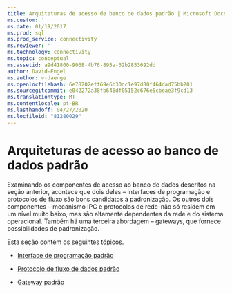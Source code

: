 ```yaml
---
title: Arquiteturas de acesso de banco de dados padrão | Microsoft Docs
ms.custom: ''
ms.date: 01/19/2017
ms.prod: sql
ms.prod_service: connectivity
ms.reviewer: ''
ms.technology: connectivity
ms.topic: conceptual
ms.assetid: a9d41800-9068-4b76-895a-32b2853692dd
author: David-Engel
ms.author: v-daenge
ms.openlocfilehash: 6e78202eff69e6b30dc1e97d80f464dad75bb201
ms.sourcegitcommit: e042272a38fb646df05152c676e5cbeae3f9cd13
ms.translationtype: MT
ms.contentlocale: pt-BR
ms.lasthandoff: 04/27/2020
ms.locfileid: "81280029"
---
```

# <a name="standard-database-access-architectures"></a>Arquiteturas de acesso ao banco de dados padrão
Examinando os componentes de acesso ao banco de dados descritos na seção anterior, acontece que dois deles – interfaces de programação e protocolos de fluxo são bons candidatos à padronização. Os outros dois componentes – mecanismo IPC e protocolos de rede-não só residem em um nível muito baixo, mas são altamente dependentes da rede e do sistema operacional. Também há uma terceira abordagem – gateways, que fornece possibilidades de padronização.  
  
 Esta seção contém os seguintes tópicos.  
  
-   [Interface de programação padrão](../../odbc/reference/standard-programming-interface.md)  
  
-   [Protocolo de fluxo de dados padrão](../../odbc/reference/standard-data-stream-protocol.md)  
  
-   [Gateway padrão](../../odbc/reference/standard-gateway.md)
